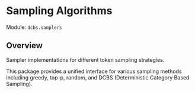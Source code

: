 # Sampling Algorithms

Module: `dcbs.samplers`

## Overview

Sampler implementations for different token sampling strategies.

This package provides a unified interface for various sampling methods including
greedy, top-p, random, and DCBS (Deterministic Category Based Sampling).
